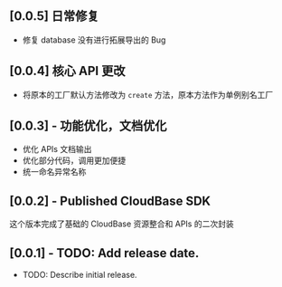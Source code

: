 ## [0.0.5] 日常修复

- 修复 database 没有进行拓展导出的 Bug

## [0.0.4] 核心 API 更改

- 将原本的工厂默认方法修改为 `create` 方法，原本方法作为单例别名工厂

## [0.0.3] - 功能优化，文档优化

- 优化 APIs 文档输出
- 优化部分代码，调用更加便捷
- 统一命名异常名称

## [0.0.2] - Published CloudBase SDK

这个版本完成了基础的 CloudBase 资源整合和 APIs 的二次封装

## [0.0.1] - TODO: Add release date.

* TODO: Describe initial release.
